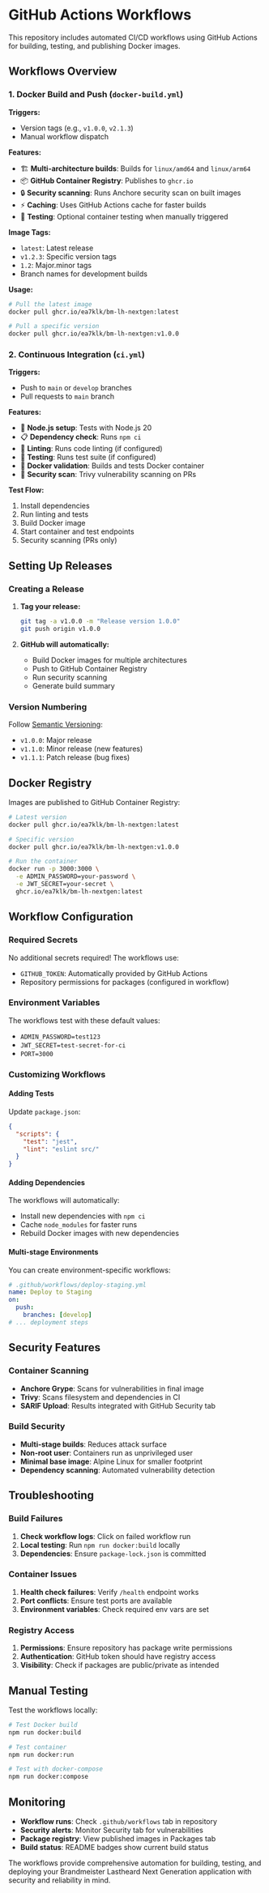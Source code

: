 # GitHub Actions Workflows

This repository includes automated CI/CD workflows using GitHub Actions for building, testing, and publishing Docker images.

## Workflows Overview

### 1. Docker Build and Push (`docker-build.yml`)

**Triggers:**
- Version tags (e.g., `v1.0.0`, `v2.1.3`)
- Manual workflow dispatch

**Features:**
- 🏗️ **Multi-architecture builds**: Builds for `linux/amd64` and `linux/arm64`
- 📦 **GitHub Container Registry**: Publishes to `ghcr.io`
- 🔒 **Security scanning**: Runs Anchore security scan on built images
- ⚡ **Caching**: Uses GitHub Actions cache for faster builds
- 🧪 **Testing**: Optional container testing when manually triggered

**Image Tags:**
- `latest`: Latest release
- `v1.2.3`: Specific version tags
- `1.2`: Major.minor tags
- Branch names for development builds

**Usage:**
```bash
# Pull the latest image
docker pull ghcr.io/ea7klk/bm-lh-nextgen:latest

# Pull a specific version
docker pull ghcr.io/ea7klk/bm-lh-nextgen:v1.0.0
```

### 2. Continuous Integration (`ci.yml`)

**Triggers:**
- Push to `main` or `develop` branches
- Pull requests to `main` branch

**Features:**
- 🔧 **Node.js setup**: Tests with Node.js 20
- 📋 **Dependency check**: Runs `npm ci`
- 🧹 **Linting**: Runs code linting (if configured)
- 🧪 **Testing**: Runs test suite (if configured)
- 🐳 **Docker validation**: Builds and tests Docker container
- 🔐 **Security scan**: Trivy vulnerability scanning on PRs

**Test Flow:**
1. Install dependencies
2. Run linting and tests
3. Build Docker image
4. Start container and test endpoints
5. Security scanning (PRs only)

## Setting Up Releases

### Creating a Release

1. **Tag your release:**
   ```bash
   git tag -a v1.0.0 -m "Release version 1.0.0"
   git push origin v1.0.0
   ```

2. **GitHub will automatically:**
   - Build Docker images for multiple architectures
   - Push to GitHub Container Registry
   - Run security scanning
   - Generate build summary

### Version Numbering

Follow [Semantic Versioning](https://semver.org/):
- `v1.0.0`: Major release
- `v1.1.0`: Minor release (new features)
- `v1.1.1`: Patch release (bug fixes)

## Docker Registry

Images are published to GitHub Container Registry:

```bash
# Latest version
docker pull ghcr.io/ea7klk/bm-lh-nextgen:latest

# Specific version
docker pull ghcr.io/ea7klk/bm-lh-nextgen:v1.0.0

# Run the container
docker run -p 3000:3000 \
  -e ADMIN_PASSWORD=your-password \
  -e JWT_SECRET=your-secret \
  ghcr.io/ea7klk/bm-lh-nextgen:latest
```

## Workflow Configuration

### Required Secrets

No additional secrets required! The workflows use:
- `GITHUB_TOKEN`: Automatically provided by GitHub Actions
- Repository permissions for packages (configured in workflow)

### Environment Variables

The workflows test with these default values:
- `ADMIN_PASSWORD=test123`
- `JWT_SECRET=test-secret-for-ci`
- `PORT=3000`

### Customizing Workflows

#### Adding Tests

Update `package.json`:
```json
{
  "scripts": {
    "test": "jest",
    "lint": "eslint src/"
  }
}
```

#### Adding Dependencies

The workflows will automatically:
- Install new dependencies with `npm ci`
- Cache `node_modules` for faster runs
- Rebuild Docker images with new dependencies

#### Multi-stage Environments

You can create environment-specific workflows:

```yaml
# .github/workflows/deploy-staging.yml
name: Deploy to Staging
on:
  push:
    branches: [develop]
# ... deployment steps
```

## Security Features

### Container Scanning

- **Anchore Grype**: Scans for vulnerabilities in final image
- **Trivy**: Scans filesystem and dependencies in CI
- **SARIF Upload**: Results integrated with GitHub Security tab

### Build Security

- **Multi-stage builds**: Reduces attack surface
- **Non-root user**: Containers run as unprivileged user
- **Minimal base image**: Alpine Linux for smaller footprint
- **Dependency scanning**: Automated vulnerability detection

## Troubleshooting

### Build Failures

1. **Check workflow logs**: Click on failed workflow run
2. **Local testing**: Run `npm run docker:build` locally
3. **Dependencies**: Ensure `package-lock.json` is committed

### Container Issues

1. **Health check failures**: Verify `/health` endpoint works
2. **Port conflicts**: Ensure test ports are available
3. **Environment variables**: Check required env vars are set

### Registry Access

1. **Permissions**: Ensure repository has package write permissions
2. **Authentication**: GitHub token should have registry access
3. **Visibility**: Check if packages are public/private as intended

## Manual Testing

Test the workflows locally:

```bash
# Test Docker build
npm run docker:build

# Test container
npm run docker:run

# Test with docker-compose
npm run docker:compose
```

## Monitoring

- **Workflow runs**: Check `.github/workflows` tab in repository
- **Security alerts**: Monitor Security tab for vulnerabilities
- **Package registry**: View published images in Packages tab
- **Build status**: README badges show current build status

The workflows provide comprehensive automation for building, testing, and deploying your Brandmeister Lastheard Next Generation application with security and reliability in mind.